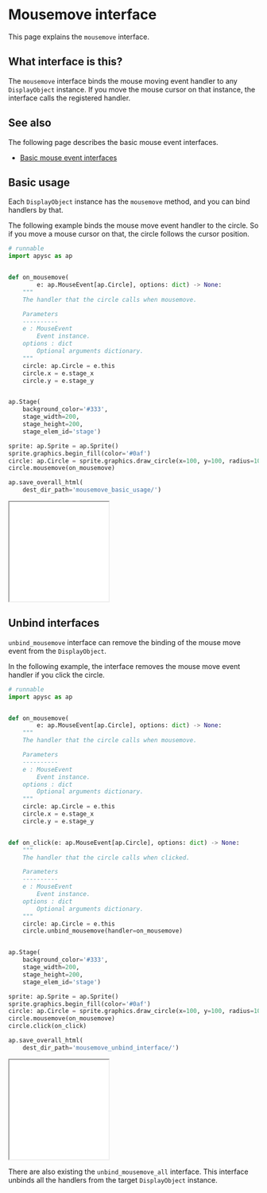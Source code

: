 # Mousemove interface

This page explains the `mousemove` interface.

## What interface is this?

The `mousemove` interface binds the mouse moving event handler to any `DisplayObject` instance. If you move the mouse cursor on that instance, the interface calls the registered handler.

## See also

The following page describes the basic mouse event interfaces.

- [Basic mouse event interfaces](mouse_event_basic.md)

## Basic usage

Each `DisplayObject` instance has the `mousemove` method, and you can bind handlers by that.

The following example binds the mouse move event handler to the circle. So if you move a mouse cursor on that, the circle follows the cursor position.

```py
# runnable
import apysc as ap


def on_mousemove(
        e: ap.MouseEvent[ap.Circle], options: dict) -> None:
    """
    The handler that the circle calls when mousemove.

    Parameters
    ----------
    e : MouseEvent
        Event instance.
    options : dict
        Optional arguments dictionary.
    """
    circle: ap.Circle = e.this
    circle.x = e.stage_x
    circle.y = e.stage_y


ap.Stage(
    background_color='#333',
    stage_width=200,
    stage_height=200,
    stage_elem_id='stage')

sprite: ap.Sprite = ap.Sprite()
sprite.graphics.begin_fill(color='#0af')
circle: ap.Circle = sprite.graphics.draw_circle(x=100, y=100, radius=100)
circle.mousemove(on_mousemove)

ap.save_overall_html(
    dest_dir_path='mousemove_basic_usage/')
```

<iframe src="static/mousemove_basic_usage/index.html" width="200" height="200"></iframe>

## Unbind interfaces

`unbind_mousemove` interface can remove the binding of the mouse move event from the `DisplayObject`\.

In the following example, the interface removes the mouse move event handler if you click the circle.

```py
# runnable
import apysc as ap


def on_mousemove(
        e: ap.MouseEvent[ap.Circle], options: dict) -> None:
    """
    The handler that the circle calls when mousemove.

    Parameters
    ----------
    e : MouseEvent
        Event instance.
    options : dict
        Optional arguments dictionary.
    """
    circle: ap.Circle = e.this
    circle.x = e.stage_x
    circle.y = e.stage_y


def on_click(e: ap.MouseEvent[ap.Circle], options: dict) -> None:
    """
    The handler that the circle calls when clicked.

    Parameters
    ----------
    e : MouseEvent
        Event instance.
    options : dict
        Optional arguments dictionary.
    """
    circle: ap.Circle = e.this
    circle.unbind_mousemove(handler=on_mousemove)


ap.Stage(
    background_color='#333',
    stage_width=200,
    stage_height=200,
    stage_elem_id='stage')

sprite: ap.Sprite = ap.Sprite()
sprite.graphics.begin_fill(color='#0af')
circle: ap.Circle = sprite.graphics.draw_circle(x=100, y=100, radius=100)
circle.mousemove(on_mousemove)
circle.click(on_click)

ap.save_overall_html(
    dest_dir_path='mousemove_unbind_interface/')
```

<iframe src="static/mousemove_unbind_interface/index.html" width="200" height="200"></iframe>

There are also existing the `unbind_mousemove_all` interface. This interface unbinds all the handlers from the target `DisplayObject` instance.